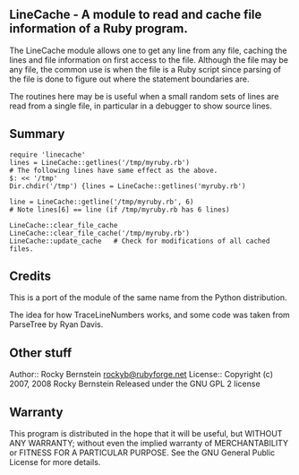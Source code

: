 ## LineCache - A module to read and cache file information of a Ruby program.

The LineCache module allows one to get any line from any file, caching
the lines and file information on first access to the file. Although
the file may be any file, the common use is when the file is a Ruby
script since parsing of the file is done to figure out where the
statement boundaries are.

The routines here may be is useful when a small random sets of lines
are read from a single file, in particular in a debugger to show
source lines.

## Summary

    require 'linecache'
    lines = LineCache::getlines('/tmp/myruby.rb')
    # The following lines have same effect as the above.
    $: << '/tmp'
    Dir.chdir('/tmp') {lines = LineCache::getlines('myruby.rb')

    line = LineCache::getline('/tmp/myruby.rb', 6)
    # Note lines[6] == line (if /tmp/myruby.rb has 6 lines)

    LineCache::clear_file_cache
    LineCache::clear_file_cache('/tmp/myruby.rb')
    LineCache::update_cache   # Check for modifications of all cached files.

## Credits

  This is a port of the module of the same name from the Python distribution.

  The idea for how TraceLineNumbers works, and some code was taken
  from ParseTree by Ryan Davis.

## Other stuff

Author::   Rocky Bernstein <rockyb@rubyforge.net>
License::  Copyright (c) 2007, 2008 Rocky Bernstein
           Released under the GNU GPL 2 license

## Warranty

This program is distributed in the hope that it will be useful,
but WITHOUT ANY WARRANTY; without even the implied warranty of
MERCHANTABILITY or FITNESS FOR A PARTICULAR PURPOSE.  See the
GNU General Public License for more details.
